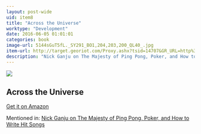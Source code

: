 ```yaml
---
layout: post-wide
uid: item8
title: "Across the Universe"
worktype: "Development"
date: 2016-06-05 01:01:01
categories: book
image-url: 5144sGuT5fL._SY291_BO1,204,203,200_QL40_.jpg
item-url: http://target.georiot.com/Proxy.ashx?tsid=14707&GR_URL=http%3A%2F%2Fwww.amazon.com%2FAcross-Universe-Original-Singers-Vocal%2Fdp%2F1423460480%2F
description: "Nick Ganju on The Majesty of Ping Pong, Poker, and How to Write Hit Songs"
---
```

<a href="http://target.georiot.com/Proxy.ashx?tsid=14707&GR_URL=http%3A%2F%2Fwww.amazon.com%2FAcross-Universe-Original-Singers-Vocal%2Fdp%2F1423460480%2F" target="blank"><img src="../../../../img/thumbs/5144sGuT5fL._SY291_BO1,204,203,200_QL40_.jpg" class="prod-img"></a>
<h2>Across the Universe</h2>
<p><a href="http://target.georiot.com/Proxy.ashx?tsid=14707&GR_URL=http%3A%2F%2Fwww.amazon.com%2FAcross-Universe-Original-Singers-Vocal%2Fdp%2F1423460480%2F" target="blank">Get it on Amazon</a><p>
<p>Mentioned in: <a href="http://fourhourworkweek.com/2014/11/21/nick-ganju/" target="blank">Nick Ganju on The Majesty of Ping Pong, Poker, and How to Write Hit Songs</a></p>
